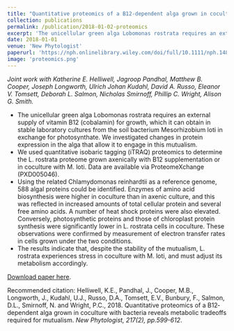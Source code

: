 ```yaml
---
title: "Quantitative proteomics of a B12‐dependent alga grown in coculture with bacteria reveals metabolic tradeoffs required for mutualism"
collection: publications
permalink: /publication/2018-01-02-proteomics
excerpt: 'The unicellular green alga Lobomonas rostrata requires an external supply of vitamin B12 (cobalamin) for growth, which it can obtain in stable laboratory cultures from the soil bacterium Mesorhizobium loti in exchange for photosynthate. We investigated changes in protein expression in the alga that allow it to engage in this mutualism..'
date: 2018-01-01
venue: 'New Phytologist'
paperurl: 'https://nph.onlinelibrary.wiley.com/doi/full/10.1111/nph.14832'
image: 'proteomics.png'
---
```

*Joint work with  Katherine E. Helliwell, Jagroop Pandhal, Matthew B. Cooper, Joseph Longworth, Ulrich Johan Kudahl, David A. Russo, Eleanor V. Tomsett,  Deborah L. Salmon, Nicholas Smirnoff, Phillip C. Wright, Alison G. Smith.* 

+ The unicellular green alga Lobomonas rostrata requires an external supply of vitamin B12 (cobalamin) for growth, which it can obtain in stable laboratory cultures from the soil bacterium Mesorhizobium loti in exchange for photosynthate. We investigated changes in protein expression in the alga that allow it to engage in this mutualism.
+ We used quantitative isobaric tagging (iTRAQ) proteomics to determine the L. rostrata proteome grown axenically with B12 supplementation or in coculture with M. loti. Data are available via ProteomeXchange (PXD005046).
+ Using the related Chlamydomonas reinhardtii as a reference genome, 588 algal proteins could be identified. Enzymes of amino acid biosynthesis were higher in coculture than in axenic culture, and this was reflected in increased amounts of total cellular protein and several free amino acids. A number of heat shock proteins were also elevated. Conversely, photosynthetic proteins and those of chloroplast protein synthesis were significantly lower in L. rostrata cells in coculture. These observations were confirmed by measurement of electron transfer rates in cells grown under the two conditions.
+ The results indicate that, despite the stability of the mutualism, L. rostrata experiences stress in coculture with M. loti, and must adjust its metabolism accordingly.


[Download paper here](https://nph.onlinelibrary.wiley.com/doi/full/10.1111/nph.14832).



Recommended citation: Helliwell, K.E., Pandhal, J., Cooper, M.B., Longworth, J., Kudahl, U.J., Russo, D.A., Tomsett, E.V., Bunbury, F., Salmon, D.L., Smirnoff, N. and Wright, P.C., 2018. Quantitative proteomics of a B12‐dependent alga grown in coculture with bacteria reveals metabolic tradeoffs required for mutualism.   <i>New Phytologist, 217(2), pp.599-612</i>.

